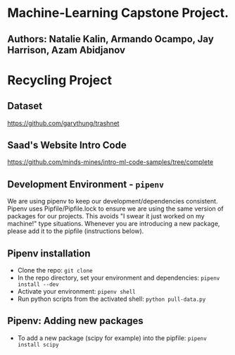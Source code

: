 # Machine-Learning Capstone Project.

## Authors: Natalie Kalin, Armando Ocampo, Jay Harrison, Azam Abidjanov

# Recycling Project

## Dataset
https://github.com/garythung/trashnet

## Saad's Website Intro Code

https://github.com/minds-mines/intro-ml-code-samples/tree/complete

## Development Environment - `pipenv`
We are using pipenv to keep our development/dependencies consistent.
Pipenv uses Pipfile/Pipfile.lock to ensure we are using the same version
of packages for our projects. This avoids "I swear it just worked on my machine!" type situations.
Whenever you are introducing a new package, please add it to the pipfile (instructions below).

## Pipenv installation
+ Clone the repo: `git clone`
+ In the repo directory, set your environment and dependencies: `pipenv install --dev`
+ Activate your environment: `pipenv shell`
+ Run python scripts from the activated shell: `python pull-data.py`

## Pipenv: Adding new packages
+ To add a new package (scipy for example) into the pipfile: `pipenv install scipy`
